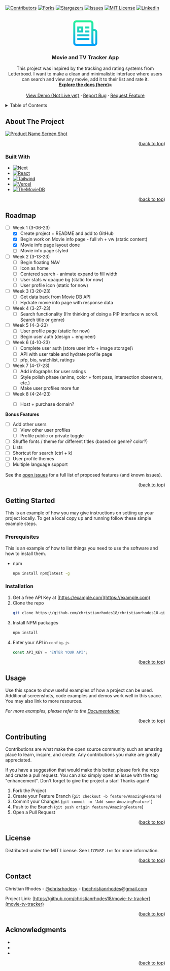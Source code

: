 <a name="readme-top"></a>

<!-- PROJECT SHIELDS -->
<!--
*** I'm using markdown "reference style" links for readability.
*** Reference links are enclosed in brackets [ ] instead of parentheses ( ).
*** See the bottom of this document for the declaration of the reference variables
*** for contributors-url, forks-url, etc. This is an optional, concise syntax you may use.
*** https://www.markdownguide.org/basic-syntax/#reference-style-links
-->
[![Contributors][contributors-shield]][contributors-url]
[![Forks][forks-shield]][forks-url]
[![Stargazers][stars-shield]][stars-url]
[![Issues][issues-shield]][issues-url]
[![MIT License][license-shield]][license-url]
[![LinkedIn][linkedin-shield]][linkedin-url]



<!-- PROJECT LOGO -->
<br />
<div align="center">
  <a href="https://github.com/christianrhodes18/movie-tv-tracker">
    <img src="README_images/logo.png" alt="Logo" width="80" height="80">
  </a>

<h3 align="center">Movie and TV Tracker App</h3>

  <p align="center">
    This project was inspired by the tracking and rating systems from Letterboxd. I want to make a clean and minimalistic interface where users can search and view any movie, add it to their list and rate it. 
    <br />
    <a href="https://github.com/christianrhodes18/movie-tv-tracker"><strong>Explore the docs (here)»</strong></a>
    <br />
    <br />
    <a href="">View Demo (Not Live yet)</a>
    ·
    <a href="https://github.com/christianrhodes18/movie-tv-tracker/issues">Report Bug</a>
    ·
    <a href="https://github.com/christianrhodes18/movie-tv-tracker/issues">Request Feature</a>
  </p>
</div>



<!-- TABLE OF CONTENTS -->
<details>
  <summary>Table of Contents</summary>
  <ol>
    <li>
      <a href="#about-the-project">About The Project</a>
      <ul>
        <li><a href="#built-with">Built With</a></li>
      </ul>
    </li>
    <li>
      <a href="#getting-started">Getting Started</a>
      <ul>
        <li><a href="#prerequisites">Prerequisites</a></li>
        <li><a href="#installation">Installation</a></li>
      </ul>
    </li>
    <li><a href="#usage">Usage</a></li>
    <li><a href="#roadmap">Roadmap</a></li>
    <li><a href="#contributing">Contributing</a></li>
    <li><a href="#license">License</a></li>
    <li><a href="#contact">Contact</a></li>
    <li><a href="#acknowledgments">Acknowledgments</a></li>
  </ol>
</details>



<!-- ABOUT THE PROJECT -->
## About The Project

[![Product Name Screen Shot][product-screenshot]](https://github.com/christianrhodes18/movie-tv-tracker/README_images/screenshot.png)


<p align="right">(<a href="#readme-top">back to top</a>)</p>

### Built With

* [![Next][Next.js]][Next-url]
* [![React][React.js]][React-url]
* [![Tailwind][Tailwind]][Tailwind-url]
* [![Vercel][Vercel]][Vercel-url]
* [![TheMovieDB][TheMovieDB]][TheMovieDB-url]


<p align="right">(<a href="#readme-top">back to top</a>)</p>



<!-- ROADMAP -->
## Roadmap

- [ ] Week 1 (3-06-23)
    - [x] Create project + README and add to GitHub
    - [x] Begin work on Movie info page - full vh + vw (static content)
    - [x] Movie info page layout done
    - [ ] Movie info page styled
- [ ] Week 2 (3-13-23)
    - [ ] Begin floating NAV
    - [ ] Icon as home
    - [ ] Centered search - animate expand to fill width
    - [ ] User stats w opaque bg (static for now)
    - [ ] User profile icon (static for now)
- [ ] Week 3 (3-20-23)
    - [ ] Get data back from Movie DB API
    - [ ] Hydrate movie info page with response data
- [ ] Week 4 (3-27-23)
    - [ ] Search functionality (I’m thinking of doing a PiP interface w scroll. Search title or genre)
- [ ] Week 5 (4-3-23)
    - [ ] User profile page (static for now)
    - [ ] Begin user auth (design + engineer)
- [ ] Week 6 (4-10-23)
    - [ ] Complete user auth (store user info + image storage)\
    - [ ] API with user table and hydrate profile page
    - [ ] pfp, bio, watchlist, ratings
- [ ] Week 7 (4-17-23)
    - [ ] Add infographs for user ratings
    - [ ] Style polish phase (anims, color + font pass, intersection observers, etc.)
    - [ ] Make user profiles more fun
- [ ] Week 8 (4-24-23)
    - [ ] Host + purchase domain?


**Bonus Features**
- [ ] Add other users
    - [ ] View other user profiles
    - [ ] Profile public or private toggle
- [ ] Shuffle fonts / theme for different titles (based on genre? color?)
- [ ] Lists
- [ ] Shortcut for search (ctrl + k)
- [ ] User profile themes
- [ ] Multiple language support

See the [open issues](https://github.com/christianrhodes18/movie-tv-tracker/issues) for a full list of proposed features (and known issues).

<p align="right">(<a href="#readme-top">back to top</a>)</p>


<!-- GETTING STARTED -->
## Getting Started

This is an example of how you may give instructions on setting up your project locally.
To get a local copy up and running follow these simple example steps.

### Prerequisites

This is an example of how to list things you need to use the software and how to install them.
* npm
  ```sh
  npm install npm@latest -g
  ```

### Installation

1. Get a free API Key at [https://example.com](https://example.com)
2. Clone the repo
   ```sh
   git clone https://github.com/christianrhodes18/christianrhodes18.git
   ```
3. Install NPM packages
   ```sh
   npm install
   ```
4. Enter your API in `config.js`
   ```js
   const API_KEY = 'ENTER YOUR API';
   ```

<p align="right">(<a href="#readme-top">back to top</a>)</p>



<!-- USAGE EXAMPLES -->
## Usage

Use this space to show useful examples of how a project can be used. Additional screenshots, code examples and demos work well in this space. You may also link to more resources.

_For more examples, please refer to the [Documentation](https://example.com)_

<p align="right">(<a href="#readme-top">back to top</a>)</p>


<!-- CONTRIBUTING -->
## Contributing

Contributions are what make the open source community such an amazing place to learn, inspire, and create. Any contributions you make are greatly appreciated.

If you have a suggestion that would make this better, please fork the repo and create a pull request. You can also simply open an issue with the tag "enhancement".
Don't forget to give the project a star! Thanks again!

1. Fork the Project
2. Create your Feature Branch (`git checkout -b feature/AmazingFeature`)
3. Commit your Changes (`git commit -m 'Add some AmazingFeature'`)
4. Push to the Branch (`git push origin feature/AmazingFeature`)
5. Open a Pull Request

<p align="right">(<a href="#readme-top">back to top</a>)</p>



<!-- LICENSE -->
## License

Distributed under the MIT License. See `LICENSE.txt` for more information.

<p align="right">(<a href="#readme-top">back to top</a>)</p>



<!-- CONTACT -->
## Contact

Christian Rhodes - [@chrisrhodesy](https://twitter.com/chrisrhodesy) - thechristianrhodes@gmail.com

Project Link: [https://github.com/christianrhodes18/movie-tv-tracker](movie-tv-tracker)

<p align="right">(<a href="#readme-top">back to top</a>)</p>



<!-- ACKNOWLEDGMENTS -->
## Acknowledgments

* []()
* []()
* []()

<p align="right">(<a href="#readme-top">back to top</a>)</p>



<!-- MARKDOWN LINKS & IMAGES -->
<!-- https://www.markdownguide.org/basic-syntax/#reference-style-links -->
[contributors-shield]: https://img.shields.io/github/contributors/christianrhodes18/christianrhodes18.svg?style=for-the-badge
[contributors-url]: https://github.com/christianrhodes18/movie-tv-tracker/graphs/contributors
[forks-shield]: https://img.shields.io/github/forks/christianrhodes18/christianrhodes18.svg?style=for-the-badge
[forks-url]: https://github.com/christianrhodes18/movie-tv-tracker/network/members
[stars-shield]: https://img.shields.io/github/stars/christianrhodes18/christianrhodes18.svg?style=for-the-badge
[stars-url]: https://github.com/christianrhodes18/movie-tv-tracker/stargazers
[issues-shield]: https://img.shields.io/github/issues/christianrhodes18/christianrhodes18.svg?style=for-the-badge
[issues-url]: https://github.com/christianrhodes18/movie-tv-tracker/issues
[license-shield]: https://img.shields.io/github/license/christianrhodes18/christianrhodes18.svg?style=for-the-badge
[license-url]: https://github.com/christianrhodes18/movie-tv-tracker/blob/master/LICENSE.txt
[linkedin-shield]: https://img.shields.io/badge/-LinkedIn-black.svg?style=for-the-badge&logo=linkedin&colorB=555
[linkedin-url]: https://linkedin.com/in/christianrhodes18
[product-screenshot]: https://github.com/christianrhodes18/movie-tv-tracker/README_images/screenshot.png
[Next.js]: https://img.shields.io/badge/next.js-000000?style=for-the-badge&logo=nextdotjs&logoColor=white
[Next-url]: https://nextjs.org/
[React.js]: https://img.shields.io/badge/React-20232A?style=for-the-badge&logo=react&logoColor=61DAFB
[React-url]: https://reactjs.org/
[Tailwind]: https://img.shields.io/badge/Tailwind-styling-blue?style=for-the-badge&logo=appveyor
[Tailwind-url]: https://tailwindcss.com/
[TheMovieDB]: https://img.shields.io/badge/TheMovieDB-movie_api-yellowgreen?style=for-the-badge&logo=appveyor
[TheMovieDB-url]: https://www.themoviedb.org/documentation/api
[Vercel]: https://img.shields.io/badge/Vercel-hosting_cd+cd-blueviolet?style=for-the-badge&logo=appveyor
[Vercel-url]: https://vercel.com/

[Svelte.dev]: https://img.shields.io/badge/Svelte-4A4A55?style=for-the-badge&logo=svelte&logoColor=FF3E00
[Svelte-url]: https://svelte.dev/
[Laravel.com]: https://img.shields.io/badge/Laravel-FF2D20?style=for-the-badge&logo=laravel&logoColor=white
[Laravel-url]: https://laravel.com
[Bootstrap.com]: https://img.shields.io/badge/Bootstrap-563D7C?style=for-the-badge&logo=bootstrap&logoColor=white
[Bootstrap-url]: https://getbootstrap.com
[JQuery.com]: https://img.shields.io/badge/jQuery-0769AD?style=for-the-badge&logo=jquery&logoColor=white
[JQuery-url]: https://jquery.com 
